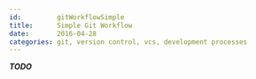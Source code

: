 ```yaml
---
id:         gitWorkflowSimple
title:      Simple Git Workflow
date:       2016-04-28
categories: git, version control, vcs, development processes
---
```



***TODO***
